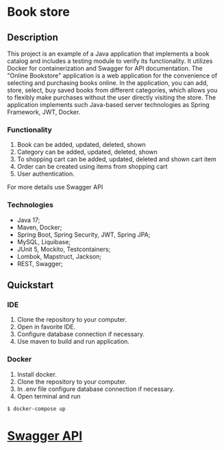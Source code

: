 # Book store

## Description
This project is an example of a Java application that implements a book catalog
and includes a testing module to verify its functionality. It utilizes Docker for
containerization and Swagger for API documentation. The "Online Bookstore" application
is a web application for the convenience of selecting and purchasing books online.
In the application, you can add, store, select, buy saved books from different categories,
which allows you to flexibly make purchases without the user directly visiting the store.
The application implements such Java-based server technologies as Spring Framework, JWT, Docker.

### Functionality
1. Book can be added, updated, deleted, shown 
2. Category can be added, updated, deleted, shown
3. To shopping cart can be added, updated, deleted and shown cart item
4. Order can be created using items from shopping cart
5. User authentication.

For more details use Swagger API


### Technologies
- Java 17;
- Maven, Docker;
- Spring Boot, Spring Security, JWT, Spring JPA;
- MySQL, Liquibase;
- JUnit 5, Mockito, Testcontainers;
- Lombok, Mapstruct, Jackson;
- REST, Swagger;


## Quickstart

### IDE
1. Clone the repository to your computer.
2. Open in favorite IDE.
3. Configure database connection if necessary.
4. Use maven to build and run application.

### Docker
1. Install docker.
2. Clone the repository to your computer.
3. In .env file configure database connection if necessary.
4. Open terminal and run
````
$ docker-compose up
````


# [Swagger API](http://localhost:8080/swagger-ui.html)